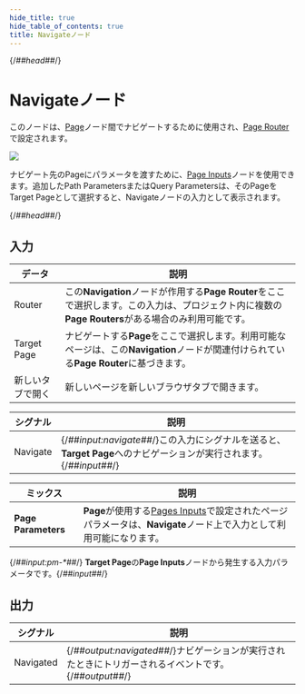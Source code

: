 ```yaml
---
hide_title: true
hide_table_of_contents: true
title: Navigateノード
---
```


{/*##head##*/}

# Navigateノード

このノードは、<span className="ndl-node">[Page](/nodes/navigation/page)</span>ノード間でナビゲートするために使用され、<span className="ndl-node">[Page Router](/nodes/navigation/page-router)</span>で設定されます。

<div className="ndl-image-with-background l">

![](/nodes/navigation/navigate/navigate-page-inputs.png)

</div>

ナビゲート先の<span className="ndl-node">Page</span>にパラメータを渡すために、[Page Inputs](/nodes/navigation/page-inputs)ノードを使用できます。追加した<span className="ndl-data">Path Parameters</span>または<span className="ndl-data">Query Parameters</span>は、その<span className="ndl-node">Page</span>を<span className="ndl-data">Target Page</span>として選択すると、<span className="ndl-node">Navigate</span>ノードの入力として表示されます。

{/*##head##*/}

## 入力

<div className="ndl-table-35-65">

| データ                                              | 説明                                                                                                                                                          |
| ------------------------------------------------- | -------------------------------------------------------------------------------------------------------------------------------------------------------------------- |
| <span className="ndl-data">Router</span>          | この**Navigation**ノードが作用する**Page Router**をここで選択します。この入力は、プロジェクト内に複数の**Page Routers**がある場合のみ利用可能です。 |
| <span className="ndl-data">Target Page</span>     | ナビゲートする**Page**をここで選択します。利用可能なページは、この**Navigation**ノードが関連付けられている**Page Router**に基づきます。                     |
| <span className="ndl-data">新しいタブで開く</span> | 新しいページを新しいブラウザタブで開きます。                                                                                                                              |

| シグナル                                       | 説明                                                                                                       |
| -------------------------------------------- | ----------------------------------------------------------------------------------------------------------------- |
| <span className="ndl-signal">Navigate</span> | {/*##input:navigate##*/}この入力にシグナルを送ると、**Target Page**へのナビゲーションが実行されます。{/*##input##*/} |

| ミックス               | 説明                                                                                                                                             |
| ------------------- | ------------------------------------------------------------------------------------------------------------------------------------------------------- |
| **Page Parameters** | **Page**が使用する[Pages Inputs](/nodes/navigation/page-inputs)で設定されたページパラメータは、**Navigate**ノード上で入力として利用可能になります。 |

<span className="hidden-props-for-editor">{/*##input:pm-\*##*/} **Target Page**の**Page Inputs**ノードから発生する入力パラメータです。{/*##input##*/}</span>

</div>

## 出力

<div className="ndl-table-35-65">

| シグナル                                        | 説明                                                                                    |
| --------------------------------------------- | ---------------------------------------------------------------------------------------------- |
| <span className="ndl-signal">Navigated</span> | {/*##output:navigated##*/}ナビゲーションが実行されたときにトリガーされるイベントです。{/*##output##*/} |

</div>